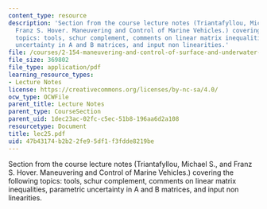 ```yaml
---
content_type: resource
description: 'Section from the course lecture notes (Triantafyllou, Michael S., and
  Franz S. Hover. Maneuvering and Control of Marine Vehicles.) covering the following
  topics: tools, schur complement, comments on linear matrix inequalities, parametric
  uncertainty in A and B matrices, and input non linearities.'
file: /courses/2-154-maneuvering-and-control-of-surface-and-underwater-vehicles-13-49-fall-2004/47b43174b2b22fe95df1f3fdde8219be_lec25.pdf
file_size: 369802
file_type: application/pdf
learning_resource_types:
- Lecture Notes
license: https://creativecommons.org/licenses/by-nc-sa/4.0/
ocw_type: OCWFile
parent_title: Lecture Notes
parent_type: CourseSection
parent_uid: 1dec23ac-02fc-c5ec-51b8-196aa6d2a108
resourcetype: Document
title: lec25.pdf
uid: 47b43174-b2b2-2fe9-5df1-f3fdde8219be
---
```

Section from the course lecture notes (Triantafyllou, Michael S., and Franz S. Hover. Maneuvering and Control of Marine Vehicles.) covering the following topics: tools, schur complement, comments on linear matrix inequalities, parametric uncertainty in A and B matrices, and input non linearities.